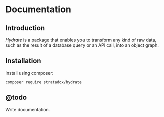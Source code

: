 # Documentation

## Introduction

*Hydrate* is a package that enables you to transform any kind of raw data, such
as the result of a database query or an API call, into an object graph.

## Installation

Install using composer:

`composer require stratadox/hydrate`

## @todo
Write documentation.
